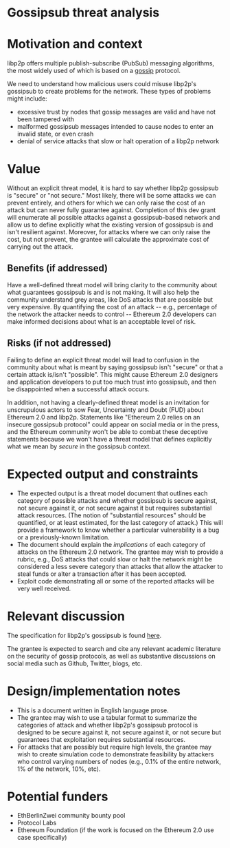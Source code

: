 # Gossipsub threat analysis

# Motivation and context

<!-- Describe what's the current situation, where this project fits in, where does this proposal emerge from, etc. -->

libp2p offers multiple publish-subscribe (PubSub) messaging algorithms, the most widely used of which is based on a [gossip](https://en.wikipedia.org/wiki/Gossip_protocol) protocol.

We need to understand how malicious users could misuse libp2p's gossipsub to create problems for the network.  These types of problems might include:
- excessive trust by nodes that gossip messages are valid and have not been tampered with
- malformed gossipsub messages intended to cause nodes to enter an invalid state, or even crash
- denial of service attacks that slow or halt operation of a libp2p network

# Value

<!-- Help the community understand the worth of carrying out this project, by filling out the benefits and risks subsections. Write any general comments here. -->

Without an explicit threat model, it is hard to say whether libp2p gossipsub is "secure" or "not secure."  Most likely, there will be some attacks we can prevent entirely, and others for which we can only raise the cost of an attack but can never fully guarantee against.  Completion of this dev grant will enumerate all possible attacks against a gossipsub-based network and allow us to define explicitly what the existing version of gossipsub is and isn't resilient against.  Moreover, for attacks where we can only raise the cost, but not prevent, the grantee will calculate the approximate cost of carrying out the attack. 

## Benefits (if addressed)

<!-- Describe how addressing this project would result in positive effects for the libp2p stack, community, implementers (people _building_ libp2p), downstream users (developers _using_ libp2p in their projects), etc. -->

Have a well-defined threat model will bring clarity to the community about what guarantees gossipsub is and is not making.  It will also help the community understand grey areas, like DoS attacks that are possible but very expensive.  By quantifying the cost of an attack -- e.g., percentage of the network the attacker needs to control -- Ethereum 2.0 developers can make informed decisions about what is an acceptable level of risk.

## Risks (if not addressed)

<!-- Describe what would be harmed, damaged or rendered inefficient if the community decides to discard this project (including possible worst case scenarios). -->

Failing to define an explicit threat model will lead to confusion in the community about what is meant by saying gossipsub isn't "secure" or that a certain attack is/isn't "possible".  This might cause Ethereum 2.0 designers and application developers to put too much trust into gossipsub, and then be disappointed when a successful attack occurs.

In addition, not having a clearly-defined threat model is an invitation for unscrupulous actors to sow Fear, Uncertainty and Doubt (FUD) about Ethereum 2.0 and libp2p.  Statements like "Ethereum 2.0 relies on an insecure gossipsub protocol" could appear on social media or in the press, and the Ethereum community won't be able to combat these deceptive statements because we won't have a threat model that defines explicitly what we mean by _secure_ in the gossipsub context.

# Expected output and constraints

<!-- Describe what you'd expect to be delivered by whoever picks up this bounty. Specify any timeline or scope constraints (e.g. "this needs to be finished by end of October 2019 because...") -->

- The expected output is a threat model document that outlines each category of possible attacks and whether gossipsub is secure against, not secure against it, or not secure against it but requires substantial attack resources.  (The notion of "substantial resources" should be quantified, or at least estimated, for the last category of attack.)  This will provide a framework to know whether a particular vulnerability is a bug or a previously-known limitation.
- The document should explain the _implications_ of each category of attacks on the Ethereum 2.0 network.  The grantee may wish to provide a rubric, e.g., DoS attacks that could slow or halt the network might be considered a less severe category than attacks that allow the attacker to steal funds or alter a transaction after it has been accepted.
- Exploit code demonstrating all or some of the reported attacks will be very well received.

# Relevant discussion

<!-- If there has been past discussion about this project, provide pointers. Plus points if you synthesize the gist. -->

The specification for libp2p's gossipsub is found [here](https://github.com/libp2p/specs/tree/master/pubsub/gossipsub).

The grantee is expected to search and cite any relevant academic literature on the security of gossip protocols, as well as substantive discussions on social media such as Github, Twitter, blogs, etc.

# Design/implementation notes

<!-- Optional: if you have an idea in mind of how this would be accomplished, write down your notes here. -->

- This is a document written in English language prose.
- The grantee may wish to use a tabular format to summarize the categories of attack and whether libp2p's gossipsub protocol is designed to be secure against it, not secure against it, or not secure but guarantees that exploitation requires substantial resources.
- For attacks that are possibly but require high levels, the grantee may wish to create simulation code to demonstrate feasibility by attackers who control varying numbers of nodes (e.g., 0.1% of the entire network, 1% of the network, 10%, etc).

# Potential funders

<!-- Optional: know of projects or organizations that would benefit from seeing this project come to fruition? Enumerate them here, supplying some context, and possibly mention the relevant people. -->

- EthBerlinZwei community bounty pool
- Protocol Labs
- Ethereum Foundation (if the work is focused on the Ethereum 2.0 use case specifically)

